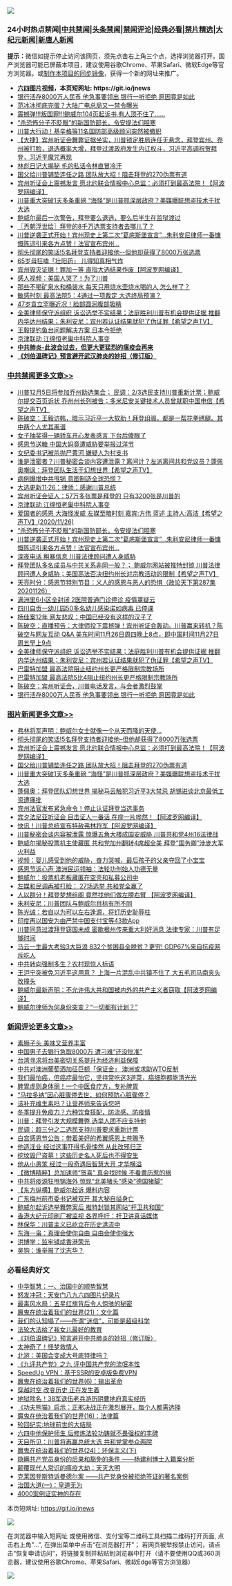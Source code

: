 ![](https://raw.githubusercontent.com/fqnews/bnews/master/64photo/fqnews-qr.jpg)

<div id="tt">
<h3>24小时热点禁闻|<a href="#%E4%B8%AD%E5%85%B1%E7%A6%81%E9%97%BB%E6%9B%B4%E5%A4%9A%E6%96%87%E7%AB%A0">中共禁闻</a>|<a href="#%E5%9B%BE%E7%89%87%E6%96%B0%E9%97%BB%E6%9B%B4%E5%A4%9A%E6%96%87%E7%AB%A0">头条禁闻</a>|<a href="#%E6%96%B0%E9%97%BB%E8%AF%84%E8%AE%BA%E6%9B%B4%E5%A4%9A%E6%96%87%E7%AB%A0">禁闻评论|<a href="#%E5%BF%85%E7%9C%8B%E7%BB%8F%E5%85%B8%E5%A5%BD%E6%96%87">经典必看|<a href="/video.md#%E7%A6%81%E7%89%87%E7%B2%BE%E9%80%89">禁片精选</a>|<a href="https://github.com/fqnews/djy/blob/master/gb/nf1351518.md#1">大纪元新闻</a>|<a href="https://github.com/fqnews/ntdtv/blob/master/gb/prog204.md#1">新唐人新闻</a></h3>
<div><b>提示：</b>微信如提示停止访问该网页，须先点击右上角三个点，选择浏览器打开。国产浏览器可能已屏蔽本项目，建议使用谷歌Chrome、苹果Safari、微软Edge等官方浏览器。或<a href="https://github.com/fqnews/bnews/blob/master/%E5%88%B6%E4%BD%9Cgit%E7%A6%81%E9%97%BB%E9%95%9C%E5%83%8F.md">制作本项目的同步镜像</a>，获得一个新的网址来推广。</div>
<ul>
<li><b><a href="http://d1.bdrive.tk/64.mp4" target="_blank">六四图片视频</a>，本页短网址: https://git.io/jnews</b></li>
<li><a href="/cbnews/20201127/1437724.md">银行活存8000万人民币 他急事要领出 银行一听拒绝 原因竟是如此</a></li>
<li><a href="/yule/20201127/1437699.md">范冰冰彻底完蛋？大陆广电总局又一禁令曝光</a></li>
<li><a href="/bannedvideo/20201126/1437592.md">震撼弹!!!叛国罪!!!鲍威尔104页起诉书,有人顶不住了……</a></li>
<li><a href="/cbnews/20201127/1437698.md">“杀恐怖分子不眨眼”的新国防部长，令安提法们胆寒</a></li>
<li><a href="/cnnews/20201127/1438045.md">川普大行动！基辛格等11名国防部高级顾问突然被撤职</a></li>
<li><a href="/bannedvideo/20201127/1437764.md">【大捷】宾州听证会舞弊证据坐实，川普锁定胜局连任无悬念，拜登宾州、乔州被打脸，退选概率大增，拜登过渡政府发生内讧权斗，习近平高调祝贺拜登，习近平魔咒再现</a></li>
<li><a href="/cnnews/20201127/1437840.md">林彪日记大揭秘 毛的私话令林直冒冷汗</a></li>
<li><a href="/topimagenews/20201126/1437670.md">国父给川普铺垫连任之路 团队放大招！阻击拜登的270伪票有道</a></li>
<li><a href="/topimagenews/20201127/1437920.md">宾州听证会上震撼发言 愿北约联合情报中心总监：必须打到最高法院！【阿波罗网编译】</a></li>
<li><a href="/topimagenews/20201126/1437615.md">川普重大突破1天多条重磅 “海怪”是川普抓深层政府？美媒曝联想盗技术干扰大选</a></li>
<li><a href="/taiwannews/20201127/1437903.md">鲍威尔最后一次警告，拜登要么退选，要么后半生在监狱渡过</a></li>
<li><a href="/ssgc/20201127/1437777.md">〖兲朝浮世绘〗拜登的8千万选票支持者去哪儿了？</a></li>
<li><a href="/cbnews/20201127/1437725.md">川普逆袭正式开始！宾州现史上第二次“葛底斯堡宣言”…朱利安尼律师一番慷慨陈词引来各方点赞！法官宣布宾州…</a></li>
<li><a href="/topimagenews/20201127/1438026.md">彻头彻尾的笑话!5名拜登支持者迎接他--但他却获得了8000万张选票</a></li>
<li><a href="/comments/20201126/1437586.md">65岁母狂嗑「壮阳药」 儿得知真相气炸</a></li>
<li><a href="/cnnews/20201126/1437654.md">宾州毁灭证据！罪加一等 直指大选结果作废【阿波罗网编译】</a></li>
<li><a href="/cnnews/20201127/1437950.md">感人视频：美国人哭了！为了川普</a></li>
<li><a href="/health/20201127/1437816.md">那些不喝矿泉水和桶装水 每天只用烧水壶烧水喝的人 怎么样了？</a></li>
<li><a href="/cnnews/20201127/1437895.md">敏感时刻 最高法院5：4通过一项裁定 大选终局预演？</a></li>
<li><a href="/yule/20201127/1437704.md">47岁袁立罕曝近况！脸部圆润腹部吸睛</a></li>
<li><a href="/cbnews/20201127/1437757.md">全美律师保守派组织 诉讼选举不实结果；法庭胜利川普有机会提供证据 推翻内华达州结果；朱利安尼：宾州若认证结果就犯了伪证罪【希望之声TV】</a></li>
<li><a href="/worldnews/20201127/1437799.md">王毅提钓鱼台问题解决方案 日本今拒绝</a></li>
<li><a href="/cbnews/20201127/1437940.md">京津联动 江绵恒老巢中科院人事变</a></li>
<li><b><a href="/comments/20200211/1275071.md" target="_blank">中共肺炎-此波会过去，但更大更猛烈的瘟疫会再来</a></b></li>
<li><b><a href="/comments/20200207/1272816.md" target="_blank">《刘伯温碑记》预言避开武汉肺炎的妙招（修订版）</a></b></li>
</ul>
</div>

<div class="catlist">
<h3><a href="/cbnews/" target="_blank">中共禁闻</a><span><a href="/cbnews/" target="_blank" rel="nofollow">更多文章>></a></span></h3>
<ul>
<li><a href="/cbnews/20201127/1438151.md" target="_blank">川普12月5日将参加乔州助选集会； 民调：2/3选民支持川普重新计票；鲍威尔提交百页诉状 乔州州长列被告；多米尼安关键技术人员曾就职中国电信【希望之声TV】</a></li>
<li><a href="/cbnews/20201127/1438140.md" target="_blank">陈破空：王毅访韩，暗示习近平一大软肋！拜登组阁，都是一帮花拳绣腿。其中两个人尤其离谱</a></li>
<li><a href="/cbnews/20201127/1438130.md" target="_blank">女子抽奖得一辆轿车开心发表感言 下台后傻眼了</a></li>
<li><a href="/cbnews/20201127/1438123.md" target="_blank">感恩节送糖 中国大妈竟遭威胁要举报过洋节</a></li>
<li><a href="/cbnews/20201127/1438110.md" target="_blank">女纪委书记被杀抛尸黄河 嫌疑人为村支书</a></li>
<li><a href="/cbnews/20201127/1438030.md" target="_blank">谁是泄密者？川普秘密会谈内容遭泄露？离间计？左派离间共和党议员？蓬佩奥嘲讽：拜登团队生活于幻想世界【希望之声TV】</a></li>
<li><a href="/cbnews/20201127/1438027.md" target="_blank">病例爆增中共甩锅 意图制造全球恐慌？</a></li>
<li><a href="/cbnews/20201127/1437977.md" target="_blank">大选更新11·26：律师：感谢川普总统</a></li>
<li><a href="/cbnews/20201127/1437976.md" target="_blank">宾州听证会证人：57万多张票是拜登的 只有3200张是川普的</a></li>
<li><a href="/cbnews/20201127/1437940.md" target="_blank">京津联动 江绵恒老巢中科院人事变</a></li>
<li><a href="/cbnews/20201127/1437875.md" target="_blank">爱国者的感恩  大海怪发威  左媒至暗时刻  嘉宾:方伟 蓝述 主持人:高洁【希望之声TV】(2020/11/26)</a></li>
<li><a href="/cbnews/20201127/1437698.md" target="_blank">“杀恐怖分子不眨眼”的新国防部长，令安提法们胆寒</a></li>
<li><a href="/cbnews/20201127/1437725.md" target="_blank">川普逆袭正式开始！宾州现史上第二次“葛底斯堡宣言”…朱利安尼律师一番慷慨陈词引来各方点赞！法官宣布宾州…</a></li>
<li><a href="/cbnews/20201127/1437759.md" target="_blank">深夜电话 粗暴信息 川普法律顾问遭人身威胁</a></li>
<li><a href="/cbnews/20201127/1437829.md" target="_blank">拜登团队多名成员与中共关系非同一般？； 鲍威尔网站被推特封锁  川普法律顾问遭人身威胁；美国高法否决纽约州长对宗教活动的限制【希望之声TV】</a></li>
<li><a href="/cbnews/20201127/1437793.md" target="_blank">天亮时分：感恩节特别节目：义人的感恩与恶人的恐惧（政论天下第287集 20201126）</a></li>
<li><a href="/cbnews/20201127/1437763.md" target="_blank">满洲里6小区全封闭 2医院普通门诊停诊 疫情罩疑云</a></li>
<li><a href="/cbnews/20201127/1437762.md" target="_blank">四川自贡一幼儿园50多名幼儿感染诺如病毒 已停课</a></li>
<li><a href="/cbnews/20201127/1437761.md" target="_blank">杨佳案12年 网友悲叹：中国已经没有这样的汉子了</a></li>
<li><a href="/cbnews/20201127/1437760.md" target="_blank">陈破空：直播预告：大律师投下震撼弹！宾州听证会轰动。川普赢来转机？陈破空与网友互动 Q&amp;A 美东时间11月26日周四晚上8点，即中国时间11月27日周五早上9点</a></li>
<li><a href="/cbnews/20201127/1437757.md" target="_blank">全美律师保守派组织 诉讼选举不实结果；法庭胜利川普有机会提供证据 推翻内华达州结果；朱利安尼：宾州若认证结果就犯了伪证罪【希望之声TV】</a></li>
<li><a href="/cbnews/20201127/1437754.md" target="_blank">巴雷特加盟 最高法院阻止纽约州长更严格限制宗教场所</a></li>
<li><a href="/cbnews/20201127/1437741.md" target="_blank">巴雷特加盟 最高法院5比4阻止纽约州长更严格限制宗教场所</a></li>
<li><a href="/cbnews/20201127/1437732.md" target="_blank">陈破空：宾州听证会，川普电话发言，与会者激烈鼓掌</a></li>
<li><a href="/cbnews/20201127/1437724.md" target="_blank">银行活存8000万人民币 他急事要领出 银行一听拒绝 原因竟是如此</a></li>

</ul>
</div>
<div class="catlist">
<h3><a href="/topimagenews/" target="_blank">图片新闻</a><span><a href="/topimagenews/" target="_blank" rel="nofollow">更多文章>></a></span></h3>
<ul>
<li><a href="/topimagenews/20201127/1438070.md" target="_blank">弗林将军声明：鲍威尔女士就像一个从天而降的天使…</a></li>
<li><a href="/topimagenews/20201127/1438026.md" target="_blank">彻头彻尾的笑话!5名拜登支持者迎接他&#8211;但他却获得了8000万张选票</a></li>
<li><a href="/topimagenews/20201127/1437920.md" target="_blank">宾州听证会上震撼发言 愿北约联合情报中心总监：必须打到最高法院！【阿波罗网编译】</a></li>
<li><a href="/topimagenews/20201126/1437670.md" target="_blank">国父给川普铺垫连任之路 团队放大招！阻击拜登的270伪票有道</a></li>
<li><a href="/topimagenews/20201126/1437615.md" target="_blank">川普重大突破1天多条重磅 “海怪”是川普抓深层政府？美媒曝联想盗技术干扰大选</a></li>
<li><a href="/topimagenews/20201126/1437533.md" target="_blank">蓬佩奥：拜登团队幻想世界 揭秘马云触犯习近平3大禁忌 胡锡进谈北京最低​​工资遭痛批</a></li>
<li><a href="/topimagenews/20201126/1437384.md" target="_blank">宾州法官发布紧急命令！停止认证拜登当选事务</a></li>
<li><a href="/topimagenews/20201126/1437290.md" target="_blank">宾夕法尼亚听证会 目击证人一番话 在座一片哗然！【阿波罗网编译】</a></li>
<li><a href="/topimagenews/20201126/1437210.md" target="_blank">快讯！川普总统宣布特赦弗林将军【阿波罗网编译】</a></li>
<li><a href="/topimagenews/20201126/1437110.md" target="_blank">川普秘密会谈内容被泄露 惊爆五角大楼成国安威胁 川普共和党4州16法律战</a></li>
<li><a href="/topimagenews/20201126/1437096.md" target="_blank">鲍威尔揭秘投票机主使藏匿 共和党加州翻转4席超全美 拜登&#8221;国务卿&#8221;涉庞大军火利益</a></li>
<li><a href="/comments/20201125/1436916.md" target="_blank">视频：婴儿感受到他的威胁，奋力哭喊，最后孩子的父亲夺回了小宝宝</a></li>
<li><a href="/topimagenews/20201125/1436913.md" target="_blank">感恩节诉心声 澳洲民运领袖：法轮功创始人功德无量</a></li>
<li><a href="/topimagenews/20201125/1436851.md" target="_blank">鲍威尔：投票机老板藏匿在空壳和私募公司中</a></li>
<li><a href="/topimagenews/20201125/1436783.md" target="_blank">左媒和民调再被打脸： 27场选举 共和党全赢了</a></li>
<li><a href="/topimagenews/20201125/1436760.md" target="_blank">人以群分！拜登梦想组阁 竟然找他们做左膀右臂 【阿波罗网编译】</a></li>
<li><a href="/topimagenews/20201125/1436675.md" target="_blank">朱利安尼：川普团队与鲍威尔目标有所不同</a></li>
<li><a href="/comments/20201125/1436540.md" target="_blank">陈光诚：若自以为可以左右逢源，将钉历史耻辱柱</a></li>
<li><a href="/topimagenews/20201125/1436480.md" target="_blank">印度再以国安为由严禁中国支付宝等43款App</a></li>
<li><a href="/topimagenews/20201125/1436469.md" target="_blank">川普同意过渡拜登窃国未成 密歇根州传来重大利好消息 法律专家：川普有足够时间</a></li>
<li><a href="/topimagenews/20201124/1436313.md" target="_blank">马云一生最大考验3大巨浪 832个贫困县全脱贫？更穷! GDP67%来自抗疫网斥吃人</a></li>
<li><a href="/topimagenews/20201124/1435894.md" target="_blank">中共转向强制多生？农村现惊人标语</a></li>
<li><a href="/topimagenews/20201124/1435891.md" target="_blank">王沪宁突被免习近平这用意？ 上海一片混乱中共镇不住了 大五毛司马南夹头改撞头</a></li>
<li><a href="/topimagenews/20201123/1435628.md" target="_blank">鲍威尔最新声明：不允许伟大共和国被内外的共产主义者窃取【阿波罗网编译】</a></li>
<li><a href="/topimagenews/20201123/1435570.md" target="_blank">鲍威尔律师为何身份突变？“一切都有计划？”</a></li>

</ul>
</div>
<div class="catlist">
<h3><a href="/comments/" target="_blank">新闻评论</a><span><a href="/comments/" target="_blank" rel="nofollow">更多文章>></a></span></h3>
<ul>
<li><a href="/comments/20201127/1438104.md" target="_blank">素狮子头 美味又营养丰富</a></li>
<li><a href="/comments/20201127/1438078.md" target="_blank">中国男子去银行急取8000万 遭刁难“还没批准”</a></li>
<li><a href="/comments/20201127/1438077.md" target="_blank">台湾寻求将台美密切关系提升为经济利益保障</a></li>
<li><a href="/comments/20201127/1438076.md" target="_blank">中共对澳洲葡萄酒加征巨额「保证金」 澳洲或求助WTO反制</a></li>
<li><a href="/comments/20201127/1438066.md" target="_blank">我们最怕癌，但癌症最怕它，坚持常吃这3道菜，癌细胞都能清光光</a></li>
<li><a href="/comments/20201127/1438065.md" target="_blank">脾胃虚则身体弱！一个中医食疗方，专补脾胃</a></li>
<li><a href="/comments/20201127/1438064.md" target="_blank">“马拉多纳”因心脏骤停去世，如何预防心脏骤停？</a></li>
<li><a href="/comments/20201127/1438063.md" target="_blank">该补充维生素吗？让营养师来告诉您吧</a></li>
<li><a href="/comments/20201127/1438062.md" target="_blank">冬季提升免疫力？六种饮食搭配，防流感、防疫情</a></li>
<li><a href="/comments/20201127/1438047.md" target="_blank">川普：拜登引发大规模舞弊 选举人团不应支持他</a></li>
<li><a href="/comments/20201127/1438033.md" target="_blank">民调：超三分之二选民支持川普要求重新计票</a></li>
<li><a href="/comments/20201127/1438017.md" target="_blank">白宫感恩节公告：带着美好的希翼感恩上苍赐予</a></li>
<li><a href="/comments/20201127/1437993.md" target="_blank">他造淫业 经过这事吓得毛骨悚然 从此改邪归正</a></li>
<li><a href="/comments/20201127/1437992.md" target="_blank">挖坟毁尸盗墓！这些历史名人死后也不得安生</a></li>
<li><a href="/comments/20201127/1437988.md" target="_blank">他从小愚笨 经过一段奇遇后智慧大开 才华横溢</a></li>
<li><a href="/comments/20201127/1437982.md" target="_blank">【微博精粹】总加速师“贺喜” 真会找时候 不看黄历惹的祸</a></li>
<li><a href="/comments/20201127/1437970.md" target="_blank">中共将疫源狂甩锅海外 惊现“北美猪头”感染“德国猪脚”</a></li>
<li><a href="/comments/20201127/1437963.md" target="_blank">【东方纵横】鲍威尔起诉 爆料内容</a></li>
<li><a href="/comments/20201127/1437954.md" target="_blank">广东梅州前市委书记被双开 其大秘自缢身亡</a></li>
<li><a href="/comments/20201127/1437953.md" target="_blank">鲍威尔起诉选举舞弊案后 推特封锁其网站“扞卫共和国”</a></li>
<li><a href="/comments/20201127/1437952.md" target="_blank">香港大纪元印刷厂被监视 各界呼吁：扞卫讲真话媒体</a></li>
<li><a href="/comments/20201127/1437949.md" target="_blank">林保华：川普主义已屹立在历史洪流中</a></li>
<li><a href="/comments/20201127/1437948.md" target="_blank">东海一枭：真理会使你自由 自由会使你强大</a></li>
<li><a href="/comments/20201127/1437947.md" target="_blank">洪博学：监牢铺成香港荣光</a></li>
<li><a href="/comments/20201127/1437946.md" target="_blank">吴钩：谁举报了沈志华？</a></li>

</ul>
</div>

<div class="catlist">
<h3>必看经典好文</h3>
<ul>
<li><a href="/comments/20200605/1340202.md" target="_blank">中华智慧：一、治国中的顺势智慧</a></li>
<li><a href="/comments/20200604/783200.md" target="_blank">怒发冲冠：天安门八九六四图片纪录片</a></li>
<li><a href="/cbnews/20201005/1408304.md" target="_blank">最毒风水局：五星红旗背后令人惊骇的秘密</a></li>
<li><a href="/comments/20180802/980476.md" target="_blank">魔鬼在统治着我们的世界(21)：文化篇</a></li>
<li><a href="/sohnews/20161029/607205.md" target="_blank">我们的认知塌了——所谓“迷信”，可能是超级科学</a></li>
<li><a href="/cbnews/20200516/1329218.md" target="_blank">法轮大法给了我女儿最好的教育</a></li>
<li><a href="/comments/20200207/1272816.md" target="_blank">《刘伯温碑记》预言避开中共肺炎的妙招（修订版）</a></li>
<li><a href="/ccpdope/20200907/1392129.md" target="_blank">太神奇了！怪梦救情人</a></li>
<li><a href="/comments/20200712/1359488.md" target="_blank">北游：美国会变成大号底特律吗？</a></li>
<li><a href="/bookonline/20131116/201045.md" target="_blank">《九评共产党》之九 评中国共产党的流氓本性</a></li>
<li><a href="/cbnews/20191226/1241739.md" target="_blank">SpeedUp VPN：基于SSR的安卓版免费VPN</a></li>
<li><a href="/topimagenews/20180524/947358.md" target="_blank">魔鬼在统治着我们的世界(6)：输出革命</a></li>
<li><a href="/comments/20200626/1259925.md" target="_blank">穿越时空 改变历史 正在发生着</a></li>
<li><a href="/cbnews/20200531/1337381.md" target="_blank">地狱除名！38军退伍老兵游历阴曹地府真实经历</a></li>
<li><a href="/comments/20200308/1290182.md" target="_blank">《功夫熊猫》启示：正邪决战正在激烈展开，每个人都需选择</a></li>
<li><a href="/topimagenews/20180615/958090.md" target="_blank">魔鬼在统治着我们的世界(16)：法律篇</a></li>
<li><a href="/comments/20200920/582873.md" target="_blank">轮回纪实:地球前世的大结局</a></li>
<li><a href="/comments/20200926/1403542.md" target="_blank">六四中他保护师生 后修炼法轮功铸就不畏强权的丰碑</a></li>
<li><a href="/comments/20200816/1381118.md" target="_blank">天目所见：川普将再赢总统大选 共和党掌参众两院</a></li>
<li><a href="/cbnews/20180907/994846.md" target="_blank">魔鬼在统治着我们的世界(24)：环保主义(下)</a></li>
<li><a href="/comments/20201010/1411228.md" target="_blank">隐瞒共产党员身份的后果和豁免的条件 ——杨建利博士入籍案分析</a></li>
<li><a href="/comments/20200619/783185.md" target="_blank">颠覆现代人常识的瘟疫大劫：天灭大明</a></li>
<li><a href="/comments/20201010/1411225.md" target="_blank">克莱因登斯特诉曼德尔案 ——共产党身份被拒绝签证的著名案例</a></li>
<li><a href="/cbnews/20180307/911097.md" target="_blank">治国大道(一)：皇道无为</a></li>
<li><a href="/lifebaike/20201113/1430218.md" target="_blank">4000案例证实神的存在</a></li>

</ul>
</div>

本页短网址: https://git.io/jnews

![](https://raw.githubusercontent.com/fqnews/bnews/master/64photo/fqnews-qr.jpg)

在浏览器中输入短网址 或使用微信、支付宝等二维码工具扫描二维码打开页面, 点击右上角"...", 在弹出菜单中点击“在浏览器打开”； 若网页被举报禁止访问，请点击“恢复申请访问”，将链接复制并粘贴到浏览器中打开（请不要使用QQ或360浏览器，建议使用谷歌Chrome、苹果Safari、微软Edge等官方浏览器）

![](https://raw.githubusercontent.com/fqnews/bnews/master/64photo/wx.jpg)
